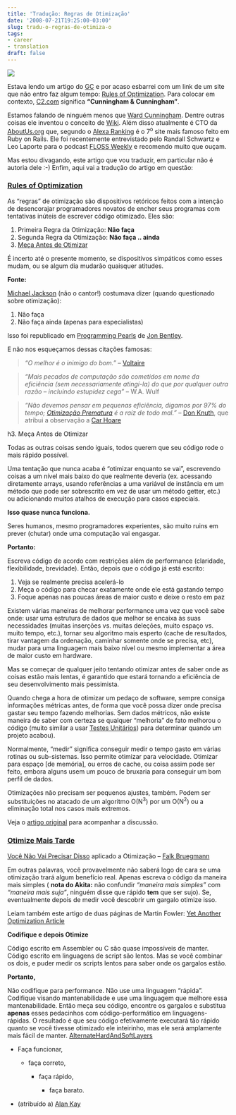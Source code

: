 ```yaml
---
title: 'Tradução: Regras de Otimização'
date: '2008-07-21T19:25:00-03:00'
slug: tradu-o-regras-de-otimiza-o
tags:
- career
- translation
draft: false
---
```


[![](http://s3.amazonaws.com/akitaonrails/assets/2008/7/21/240px-Ward_Cunningham.jpg)](http://www.aboutus.org/Ward_Cunningham)

Estava lendo um artigo do [GC](http://gc.blog.br/) e por acaso esbarrei com um link de um site que não entro faz algum tempo: [Rules of Optimization](http://c2.com/cgi/wiki?RulesOfOptimization). Para colocar em contexto, [C2.com](http://c2.com/) significa **“Cunningham & Cunningham”**.

Estamos falando de ninguém menos que [Ward Cunningham](http://en.wikipedia.org/wiki/Ward_Cunningham). Dentre outras coisas ele inventou o conceito de [Wiki](http://en.wikipedia.org/wiki/WikiWikiWeb). Além disso atualmente é CTO da [AboutUs.org](http://www.aboutus.org/Ward_Cunningham) que, segundo o [Alexa Ranking](http://rails100.pbwiki.com/Alexa+Rankings) é o 7<sup>o</sup> site mais famoso feito em Ruby on Rails. Ele foi recentemente entrevistado pelo Randall Schwartz e Leo Laporte para o podcast [FLOSS Weekly](http://twit.tv/floss27) e recomendo muito que ouçam.

Mas estou divagando, este artigo que vou traduzir, em particular não é autoria dele :-) Enfim, aqui vai a tradução do artigo em questão:


### [Rules of Optimization](http://c2.com/cgi/wiki?RulesOfOptimization)

As “regras” de otimização são dispositivos retóricos feitos com a intenção de desencorajar programadores novatos de encher seus programas com tentativas inúteis de escrever código otimizado. Eles são:

1. Primeira Regra da Otimização: **Não faça**
2. Segunda Regra da Otimização: **Não faça .. ainda**
3. [Meça Antes de Otimizar](/2008/7/21/tradu-o-regras-de-otimiza-o#meca_antes_de_otimizar)

É incerto até o presente momento, se dispositivos simpáticos como esses mudam, ou se algum dia mudarão quaisquer atitudes.

**Fonte:**

[Michael Jackson](http://c2.com/cgi/wiki?MichaelJackson) (não o cantor!) costumava dizer (quando questionado sobre otimização):

1. Não faça
2. Não faça ainda (apenas para especialistas)

Isso foi republicado em [Programming Pearls](http://c2.com/cgi/wiki?ProgrammingPearls) de [Jon Bentley](http://c2.com/cgi/wiki?JonBentley).

E não nos esqueçamos dessas citações famosas:

> _“O melhor é o inimigo do bom.”_ – [Voltaire](http://c2.com/cgi/wiki?MrVoltaire)

> _“Mais pecados de computação são cometidos em nome da eficiência (sem necessariamente atingí-la) do que por qualquer outra razão – incluindo estupidez cega”_ – W.A. Wulf

> _“Não devemos pensar em pequenas eficiência, digamos por 97% do tempo; [Otimização Prematura](http://c2.com/cgi/wiki?PrematureOptimization) é a raíz de todo mal.”_ – [Don Knuth](http://c2.com/cgi/wiki?DonKnuth), que atribui a observação a [Car Hoare](http://c2.com/cgi/wiki?CarHoare)

h3. Meça Antes de Otimizar

Todas as outras coisas sendo iguais, todos querem que seu código rode o mais rápido possível.

Uma tentação que nunca acaba é “otimizar enquanto se vai”, escrevendo coisas a um nível mais baixo do que realmente deveria (ex. acessando diretamente arrays, usando referências a uma variável de instância em um método que pode ser sobrescrito em vez de usar um método getter, etc.) ou adicionando muitos atalhos de execução para casos especiais.

**Isso quase nunca funciona.**

Seres humanos, mesmo programadores experientes, são muito ruins em prever (chutar) onde uma computação vai engasgar.

**Portanto:**

Escreva código de acordo com restrições além de performance (claridade, flexibilidade, brevidade). Então, depois que o código já está escrito:

1. Veja se realmente precisa acelerá-lo
2. Meça o código para checar exatamente onde ele está gastando tempo
3. Foque apenas nas poucas áreas de maior custo e deixe o resto em paz

Existem várias maneiras de melhorar performance uma vez que você sabe onde: usar uma estrutura de dados que melhor se encaixa às suas necessidades (muitas inserções vs. muitas deleções, muito espaço vs. muito tempo, etc.), tornar seu algoritmo mais esperto (cache de resultados, tirar vantagem da ordenação, caminhar somente onde se precisa, etc), mudar para uma linguagem mais baixo nível ou mesmo implementar a área de maior custo em hardware.

Mas se começar de qualquer jeito tentando otimizar antes de saber onde as coisas estão mais lentas, é garantido que estará tornando a eficiência de seu desenvolvimento mais pessimista.

Quando chega a hora de otimizar um pedaço de software, sempre consiga informações métricas antes, de forma que você possa dizer onde precisa gastar seu tempo fazendo melhorias. Sem dados métricos, não existe maneira de saber com certeza se qualquer “melhoria” de fato melhorou o código (muito similar a usar [Testes Unitários](http://c2.com/cgi/wiki?UnitTest)) para determinar quando um projeto acabou).

Normalmente, “medir” significa conseguir medir o tempo gasto em várias rotinas ou sub-sistemas. Isso permite otimizar para velocidade. Otimizar para espaço [de memória], ou erros de cache, ou coisa assim pode ser feito, embora alguns usem um pouco de bruxaria para conseguir um bom perfil de dados.

Otimizações não precisam ser pequenos ajustes, também. Podem ser substituições no atacado de um algoritmo O(N<sup>3</sup>) por um O(N<sup>2</sup>) ou a eliminação total nos casos mais extremos.

Veja o [artigo original](http://c2.com/cgi/wiki?ProfileBeforeOptimizing) para acompanhar a discussão.

### [Otimize Mais Tarde](http://c2.com/cgi/wiki?OptimizeLater)

[Você Não Vai Precisar Disso](http://c2.com/cgi/wiki?YouArentGonnaNeedIt "YAGNI") aplicado a Otimização – [Falk Bruegmann](http://c2.com/cgi/wiki?FalkBruegmann)

Em outras palavras, você provavelmente não saberá logo de cara se uma otimização trará algum benefício real. Apenas escreva o código da maneira mais simples ( **nota do Akita:** não confundir _“maneira mais simples”_ com _“maneira mais suja”_, ninguém disse que rápido **tem** que ser sujo). Se, eventualmente depois de medir você descobrir um gargalo otimize isso.

Leiam também este artigo de duas páginas de Martin Fowler: [Yet Another Optimization Article](http://martinfowler.com/ieeeSoftware/yetOptimization.pdf)

**Codifique e depois Otimize**

Código escrito em Assembler ou C são quase impossíveis de manter. Código escrito em linguagens de script são lentos. Mas se você combinar os dois, e puder medir os scripts lentos para saber onde os gargalos estão.

**Portanto,**

Não codifique para performance. Não use uma linguagem “rápida”. Codifique visando mantenabilidade e use uma linguagem que melhore essa mantenabilidade. Então meça seu código, encontre os gargalos e substitua **apenas** esses pedacinhos com código-performático em linguagens-rápidas. O resultado é que seu código efetivamente executará tão rápido quanto se você tivesse otimizado ele inteirinho, mas ele será amplamente mais fácil de manter. [AlternateHardAndSoftLayers](http://c2.com/cgi/wiki?AlternateHardAndSoftLayers)

- Faça funcionar,  

  
  - faça correto,  

  
    - faça rápido,   

  
      - faça barato.

- (atribuído a) [Alan Kay](http://c2.com/cgi/wiki?AlanKay)

